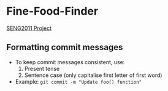 # Fine-Food-Finder
[SENG2011 Project](https://webcms3.cse.unsw.edu.au/SENG2011/17s1/resources/6277)

## Formatting commit messages
- To keep commit messages consistent, use:
  1. Present tense
  2. Sentence case (only capitalise first letter of first word)
- Example: `git commit -m "Update foo() function"`